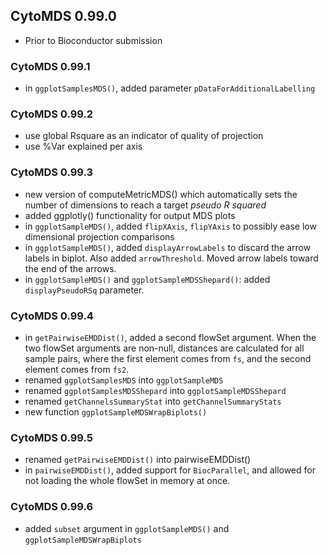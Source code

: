 ## CytoMDS 0.99.0

- Prior to Bioconductor submission

### CytoMDS 0.99.1
- in `ggplotSamplesMDS()`, added parameter `pDataForAdditionalLabelling`

### CytoMDS 0.99.2
- use global Rsquare as an indicator of quality of projection
- use %Var explained per axis

### CytoMDS 0.99.3
- new version of computeMetricMDS() which automatically sets 
the number of dimensions to reach a target *pseudo R squared*
- added ggplotly() functionality for output MDS plots
- in `ggplotSampleMDS()`, added `flipXAxis`, `flipYAxis` 
to possibly ease low dimensional projection comparisons
- in `ggplotSampleMDS()`, added `displayArrowLabels` to discard
the arrow labels in biplot. Also added `arrowThreshold`.
Moved arrow labels toward the end of the arrows.
- in `ggplotSampleMDS()` and `ggplotSampleMDSShepard()`: added 
`displayPseudoRSq` parameter.

### CytoMDS 0.99.4
- in `getPairwiseEMDDist()`, added a second flowSet argument. When the two
flowSet arguments are non-null, distances are calculated for all sample pairs, 
where the first element comes from `fs`, 
and the second element comes from `fs2`.
- renamed `ggplotSamplesMDS` into `ggplotSampleMDS`
- renamed `ggplotSamplesMDSShepard` into `ggplotSampleMDSShepard`
- renamed `getChannelsSummaryStat` into `getChannelSummaryStats`
- new function `ggplotSampleMDSWrapBiplots()`

### CytoMDS 0.99.5
- renamed `getPairwiseEMDDist()` into pairwiseEMDDist()
- in `pairwiseEMDDist()`, added support for `BiocParallel`, and allowed
for not loading the whole flowSet in memory at once.

### CytoMDS 0.99.6
- added `subset` argument in `ggplotSampleMDS()` and 
`ggplotSampleMDSWrapBiplots` 